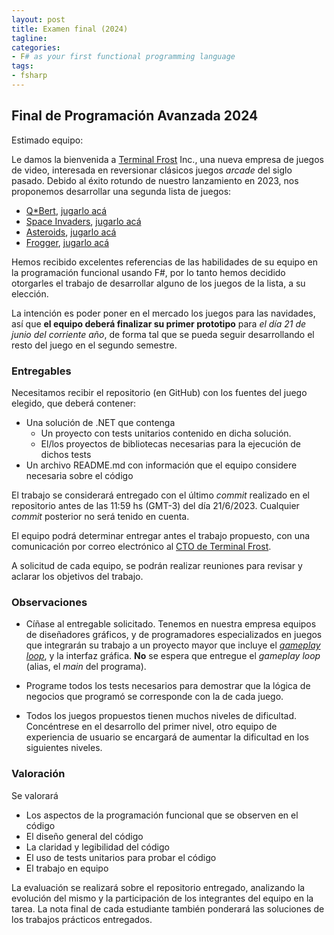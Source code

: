 ```yaml
---
layout: post
title: Examen final (2024)
tagline:
categories:
- F# as your first functional programming language
tags:
- fsharp
---
```


## Final de Programación Avanzada 2024

Estimado equipo:

Le damos la bienvenida a  [Terminal Frost](https://open.spotify.com/track/4hO2y5DRbeMppklIroS1O8?si=ed84f4fe14ed41e5) Inc., 
una nueva empresa de juegos de video, interesada en reversionar clásicos juegos _arcade_ del siglo pasado. Debido al éxito
rotundo de nuestro lanzamiento en 2023, nos proponemos desarrollar una segunda lista de juegos:

- [Q*Bert](https://www.youtube.com/watch?v=HKIbhaQfs-A), [jugarlo acá](https://www.playretrogames.com/5659-q-bert)
- [Space Invaders](https://www.youtube.com/watch?v=uGjgxwiemms), [jugarlo acá](https://www.playretrogames.com/3022-space-invaders-the-original-game)
- [Asteroids](https://www.youtube.com/watch?v=WYSupJ5r2zo), [jugarlo acá](https://www.playretrogames.com/7937-asteroids)
- [Frogger](https://www.youtube.com/watch?v=WNrz9_Fe-Us&t=108s), [jugarlo acá](https://www.playretrogames.com/3814-frogger)


Hemos recibido excelentes referencias de las habilidades de su equipo en la programación funcional
usando F#, por lo tanto hemos decidido otorgarles el trabajo de desarrollar alguno de los juegos
de la lista, a su elección.

La intención es poder poner en el mercado los juegos para las navidades, así que
**el equipo deberá finalizar su primer prototipo** para *el día 21 de junio del corriente año*, de forma tal
que se pueda seguir desarrollando el resto del juego en el segundo semestre. 

### Entregables

Necesitamos recibir el repositorio (en GitHub) con los fuentes del juego elegido, que deberá contener:

- Una solución de .NET que contenga
  - Un proyecto con tests unitarios contenido en dicha solución.
  - El/los proyectos de bibliotecas necesarias para la ejecución de dichos tests
- Un archivo README.md con información que el equipo considere necesaria sobre el código

El trabajo se considerará entregado con el último _commit_ realizado en el repositorio antes de las 11:59 hs (GMT-3) del día 21/6/2023. Cualquier _commit_ posterior no será tenido en cuenta. 

El equipo podrá determinar entregar antes el trabajo propuesto, con una
comunicación por correo electrónico al [CTO de Terminal Frost](mailto:fcolavecchia@gmail.com).

A solicitud de cada equipo, se podrán realizar reuniones para revisar y aclarar los objetivos del trabajo. 

### Observaciones

- Cíñase al entregable solicitado. Tenemos en nuestra empresa equipos de diseñadores gráficos, y de programadores
  especializados en juegos que integrarán su trabajo a un proyecto mayor que incluye el [_gameplay loop_](https://markdangerchen.net/courses/236/guardiola.gameplay%20loop.pdf), y la interfaz gráfica. **No** se espera que entregue el _gameplay loop_ (alias, el _main_ del programa).

- Programe todos los tests necesarios para demostrar que la lógica de negocios que programó se corresponde con la de cada juego.

- Todos los juegos propuestos tienen muchos niveles de dificultad. Concéntrese en el desarrollo del primer nivel, otro equipo de experiencia de usuario se encargará de aumentar la dificultad en los siguientes niveles. 

### Valoración

Se valorará 
- Los aspectos de la programación funcional que se observen en el código
- El diseño general del código 
- La claridad y legibilidad del código
- El uso de tests unitarios para probar el código
- El trabajo en equipo

La evaluación se realizará sobre el repositorio entregado, analizando la evolución del mismo y la participación de los integrantes del equipo en la tarea.
La nota final de cada estudiante también ponderará las soluciones de los trabajos prácticos entregados.







